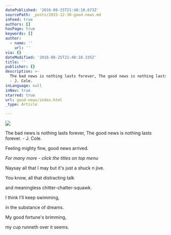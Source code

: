 ```yaml
---
datePublished: '2016-08-25T21:48:10.673Z'
sourcePath: _posts/2015-12-30-good-news.md
inFeed: true
authors: []
hasPage: true
keywords: []
author:
  - name: ''
    url: ''
via: {}
dateModified: '2016-08-25T21:48:10.335Z'
title: ''
publisher: {}
description: >-
  The bad news is nothing lasts forever, The good news is nothing lasts forever.
  - J. Cole.
inLanguage: null
inNav: true
starred: true
url: good-news/index.html
_type: Article

---
```

![](https://s3-us-west-2.amazonaws.com/the-grid-img/p/6cfa3460b5995e819847bfd73904a964bc2432ae.jpg)

The bad news is nothing lasts forever, The good news is nothing lasts forever. - J. Cole.

Feeling mighty fine, good news arrived.

_For many more - click the titles on top menu_

Naysay all that I may but it's just a shuck n jive.

You know, all that distracting talk

and meaningless chitter-chatter-squawk.

I think I'll keep swimming,

in the substance of dreams.

My good fortune's brimming,

my cup runneth over it seems.